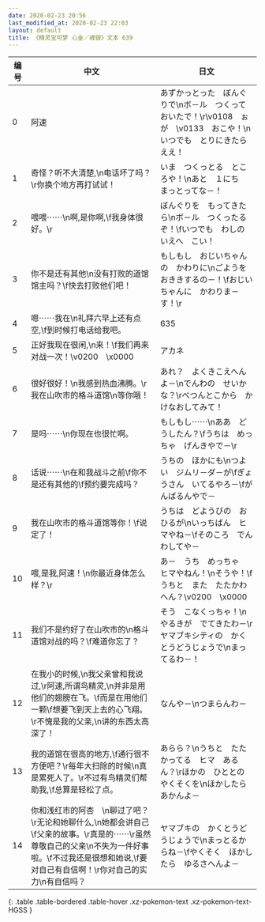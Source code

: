 ```yaml
---
date: 2020-02-23 20:56
last_modified_at: 2020-02-23 22:03
layout: default
title: 《精灵宝可梦 心金／魂银》文本 639
---
```

| 编号 | 中文 | 日文 |
| ---- | ---- | ---- |
| 0 | 阿速 | あずかっとった　ぼんぐりで\nボ－ル　つくって　おいたで！\r\v0108　ぉが　\v0133　おこや！\nいつでも　とりにきたら　ええ！ |
| 1 | 奇怪？听不大清楚,\n电话坏了吗？\r你换个地方再打试试！ | いま　つくっとる　ところや！\nあと　１にち　まっとってな－！ |
| 2 | 喂喂⋯⋯\n啊,是你啊,\f我身体很好。\r | ぼんぐりを　もってきたら\nボ－ル　つくったるぞ！\fいつでも　わしの　いえへ　こい！ |
| 3 | 你不是还有其他\n没有打败的道馆馆主吗？\f快去打败他们吧！ | もしもし　おじいちゃんの　かわりに\nごようを　おききするの－！\fおじいちゃんに　かわりま－す！\r |
| 4 | 嗯⋯⋯我在\n礼拜六早上还有点空,\f到时候打电话给我吧。 | 635 |
| 5 | 正好我现在很闲,\n来！\f我们再来对战一次！\v0200　\x0000 | アカネ |
| 6 | 很好很好！\n我感到热血沸腾。\r我在山吹市的格斗道馆\n等你哦！ | あれ？　よくきこえへんよ－\nでんわの　せいかな？\rべつんとこから　かけなおしてみて！ |
| 7 | 是吗⋯⋯\n你现在也很忙啊。　 | もしもし⋯⋯\nああ　どうしたん？\fうちは　めっちゃ　げんきやで－\r |
| 8 | 话说⋯⋯\n在和我战斗之前\f你不是还有其他的\f预约要完成吗？ | うちの　ほかにも\nつよい　ジムリ－ダ－が\fぎょうさん　いてるやろ－\fがんばるんやで－ |
| 9 | 我在山吹市的格斗道馆等你！\f说定了！ | うちは　どようびの　おひるが\nいっちばん　ヒマやね－\fそのころ　でんわしてや－ |
| 10 | 喂,是我,阿速！\n你最近身体怎么样？\r | あ－　うち　めっちゃ　ヒマやねん！\nそうや！\fうちと　また　たたかわへん？\v0200　\x0000 |
| 11 | 我们不是约好了在山吹市的\n格斗道馆对战的吗？\f难道你忘了？ | そう　こなくっちゃ！\nやるきが　でてきたわ－\rヤマブキシティの　かくとうどうじょうで\nまってるわ－！ |
| 12 | 在我小的时候,\n我父亲曾和我说过,\r阿速,所谓鸟精灵,\n并非是用他们的翅膀在飞。\f而是在用他们一颗\f想要飞到天上去的心飞翔。\r不愧是我的父亲,\n讲的东西太高深了！ | なんや－\nつまらんわ－ |
| 13 | 我的道馆在很高的地方,\f通行很不方便吧？\r每年大扫除的时候\n真是累死人了。\r不过有鸟精灵们帮助我,\f总算是轻松了点。 | あらら？\nうちと　たたかってる　ヒマ　あるん？\rほかの　ひととの　やくそくを\nほかしたら　あかんよ－ |
| 14 | 你和浅红市的阿杏　\n聊过了吧？\r无论和她聊什么,\n她都会讲自己\f父亲的故事。\r真是的⋯⋯\r虽然尊敬自己的父亲\n不失为一件好事啦。\f不过我还是很想和她说,\f要对自己有自信啊！\r你对自己的实力\n有自信吗？ | ヤマブキの　かくとうどうじょうで\nまっとるからね－\fやくそく　ほかしたら　ゆるさへんよ－ |
{: .table .table-bordered .table-hover .xz-pokemon-text .xz-pokemon-text-HGSS }